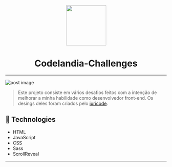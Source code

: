 <div align = 'center'>
<img width="125" src="https://raw.githubusercontent.com/iuricode/iuricode/6f53be9b4b6e6bb84b5276b8817c18a05adb78d5/ilus-code.svg" align = 'center'>
<h1 align = 'center'>Codelandia-Challenges </h1>

</div>




----------------
<img src = "https://i.imgur.com/XEGr5mF.jpg" alt  = "post image" >


> Este projeto consiste em vários desafios feitos com a intenção de melhorar a minha habilidade como desenvolvedor front-end.
> Os desings deles foram criados pelo [iuricode](https://github.com/iuricode).

## 💼 Technologies

* HTML
* JavaScript
* CSS
* Sass
* ScrollReveal

---
<!--- 
## Creators
--- >

